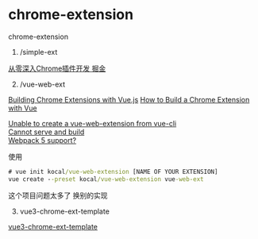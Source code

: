 # chrome-extension
chrome-extension


1. /simple-ext

[从零深入Chrome插件开发 掘金](https://juejin.cn/post/7035782439590952968)

2. /vue-web-ext

[Building Chrome Extensions with Vue.js](https://medium.com/@simoneldevig_80359/building-chrome-extensions-with-vue-js-cafaefb82bd4)
[How to Build a Chrome Extension with Vue](https://www.sitepoint.com/build-vue-chrome-extension/)

[Unable to create a vue-web-extension from vue-cli](https://stackoverflow.com/questions/66784850/unable-to-create-a-vue-web-extension-from-vue-cli)  
[Cannot serve and build](https://github.com/Kocal/vue-web-extension/issues/683)  
[Webpack 5 support?](https://github.com/adambullmer/vue-cli-plugin-browser-extension/issues/126)

使用 
```cmd
# vue init kocal/vue-web-extension [NAME OF YOUR EXTENSION]
vue create --preset kocal/vue-web-extension vue-web-ext 
```

这个项目问题太多了 换别的实现


3. vue3-chrome-ext-template

[vue3-chrome-ext-template](https://github.com/cinob/vue3-chrome-ext-template)

